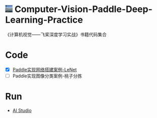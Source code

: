 [<img height="23" src="https://github.com/lh9171338/Outline/blob/master/icon.jpg"/>](https://github.com/lh9171338/Outline) Computer-Vision-Paddle-Deep-Learning-Practice
===

《计算机视觉——飞桨深度学习实战》书籍代码集合

# Code
- [x] [Paddle实现网络搭建案例-LeNet](https://github.com/lh9171338/Computer-Vision-Paddle-Deep-Learning-Practice/tree/main/01-LeNet)
- [ ] Paddle实现图像分类案例-桃子分拣

# Run

- [AI Studio](https://aistudio.baidu.com/projectdetail/6736039)
